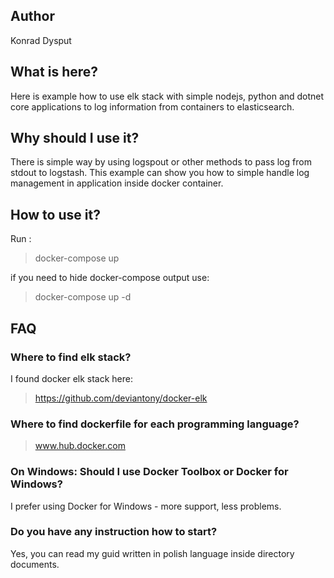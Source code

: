 ## Author
Konrad Dysput

## What is here?

Here is example how to use elk stack with simple nodejs, python and dotnet core applications to log information from containers to elasticsearch.

## Why should I use it?

There is simple way by using logspout or other methods to pass log from stdout to logstash. This example can show you how to simple handle log management in application inside docker container.

## How to use it?

Run :

> docker-compose up

if you need to hide docker-compose output use:

> docker-compose up -d

## FAQ

### Where to find elk stack?

I found docker elk stack here:
> https://github.com/deviantony/docker-elk


### Where to find dockerfile for each programming language?

> www.hub.docker.com

### On Windows: Should I use Docker Toolbox or Docker for Windows?

I prefer using Docker for Windows - more support, less problems. 

### Do you have any instruction how to start?

Yes, you can read my guid written in polish language inside directory documents. 
